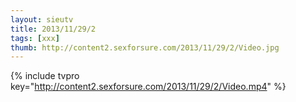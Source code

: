 ```yaml
--- 
layout: sieutv
title: 2013/11/29/2
tags: [xxx]
thumb: http://content2.sexforsure.com/2013/11/29/2/Video.jpg
---
```

{% include tvpro key="http://content2.sexforsure.com/2013/11/29/2/Video.mp4" %} 
